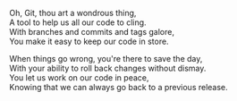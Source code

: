 Oh, Git, thou art a wondrous thing,<br>
A tool to help us all our code to cling.<br>
With branches and commits and tags galore,<br>
You make it easy to keep our code in store.<br>

When things go wrong, you're there to save the day,<br>
With your ability to roll back changes without dismay.<br>
You let us work on our code in peace,<br>
Knowing that we can always go back to a previous release.<br>